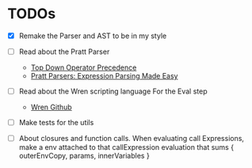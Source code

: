 # TODOs

- [X] Remake the Parser and AST to be in my style

- [ ] Read about the Pratt Parser
    - [Top Down Operator Precedence](https://crockford.com/javascript/tdop/tdop.html)
    - [Pratt Parsers: Expression Parsing Made Easy](https://journal.stuffwithstuff.com/2011/03/19/pratt-parsers-expression-parsing-made-easy/)

- [ ] Read about the Wren scripting language For the Eval step
    - [Wren Github](https://github.com/wren-lang/wren)

- [ ] Make tests for the utils

- [ ] About closures and function calls. When evaluating call Expressions, make a env attached
to that callExpression evaluation that sums { outerEnvCopy, params, innerVariables }
